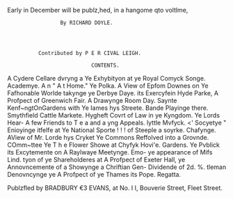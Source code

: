   Early in December will be publz,hed, in a hangome qto voltlme,




                     By RICHARD DOYLE.




              Contributed by P E R CIVAL LEIGH.

                               CONTENTS.
A Cydere Cellare dvryng a             Ye Exhybityon at ye Royal
    Comyck Songe.                         Academye.
A n " A t Home." Ye Polka.            A View of Epfom Downes on
Ye Fafhonable Worlde takynge              ye Derbye Daye.
    its Exercyfein Hyde Parke,        A Profpect of Greenwich Fair.
A Drawynge Room Day. Saynte           Kenf~ngtOnGardens with Ye
    Iames hys Streete.                    Bande Playinge there.
Smythfield Cattle Markete.            Hygheft Covrt of Law in ye
                                          Kyngdom. Ye Lords Hear-
A few Friends to T e a and a              yng Appeals.
    lyttle Mvfyck.                    &lt;' Socyetye " Enioyinge itfelfe at
Ye National Sporte ! ! ! of Steeple       a   soyrke.
    Chafynge.                  AView of Mr. Lorde hys Cryket
Ye Commons Reffolved into a         Grovnde.
   COmm~ttee        Ye         T h e Flower Showe at Chyfyk
   Hovi'e.                          Gardens.
Ye Pvblick its Excytemente on A Raylwaye Meetynge. Emo-
   ye appearance of Mifs Lind.      tyon of ye Shareholderes at
A Profpect of Exeter Hall,          ye Annovncemente of a
   Showynge a Chriftian Gen-        Dividende of 2d. %.
   tleman Denovncynge ye A Profpect of ye Thames its
   Pope.                            Regatta.

 Publzfled by BRADBURY €3 EVANS, at No.                  I I,   Bouverie
                   Street, Fleet Street.
